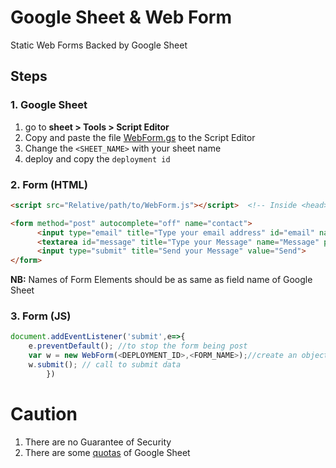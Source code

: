 # Google Sheet & Web Form
Static Web Forms Backed by Google Sheet


## Steps
### 1. Google Sheet
1. go to <b>sheet > Tools > Script Editor</b>
2. Copy and paste the file [WebForm.gs](https://raw.githubusercontent.com/rpkc/WebForm/main/WebForm.gs) to the Script Editor
3. Change the `<SHEET_NAME>` with your sheet name 
4. deploy and copy the `deployment id`
### 2. Form (HTML)
```html
<script src="Relative/path/to/WebForm.js"></script>  <!-- Inside <head> -->
```
```html
<form method="post" autocomplete="off" name="contact">
      <input type="email" title="Type your email address" id="email" name="Email" placeholder="Your Email Address" required>
      <textarea id="message" title="Type your Message" name="Message" placeholder="Your Message ..." required></textarea>
      <input type="submit" title="Send your Message" value="Send">
</form>
```

<b>NB:</b> Names of Form Elements should be as same as field name of Google Sheet
### 3. Form (JS)
```js
document.addEventListener('submit',e=>{
    e.preventDefault(); //to stop the form being post
    var w = new WebForm(<DEPLOYMENT_ID>,<FORM_NAME>);//create an object
    w.submit(); // call to submit data
        })
```
# Caution
1. There are no Guarantee of Security
2. There are some [quotas](https://developers.google.com/apps-script/guides/services/quotas#current_quotas) of Google Sheet

